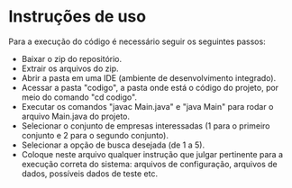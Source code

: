 # Instruções de uso
Para a execução do código é necessário seguir os seguintes passos:
* Baixar o zip do repositório.
* Extrair os arquivos do zip.
* Abrir a pasta em uma IDE (ambiente de desenvolvimento integrado).
* Acessar a pasta "codigo", a pasta onde está o código do projeto, por meio do comando "cd codigo".
* Executar os comandos "javac Main.java" e "java Main" para rodar o arquivo Main.java do projeto.
* Selecionar o conjunto de empresas interessadas (1 para o primeiro conjunto e 2 para o segundo conjunto).
* Selecionar a opção de busca desejada (de 1 a 5).
* Coloque neste arquivo qualquer instrução que julgar pertinente para a execução correta do sistema: arquivos de configuração, arquivos de dados, possíveis dados de teste etc.

